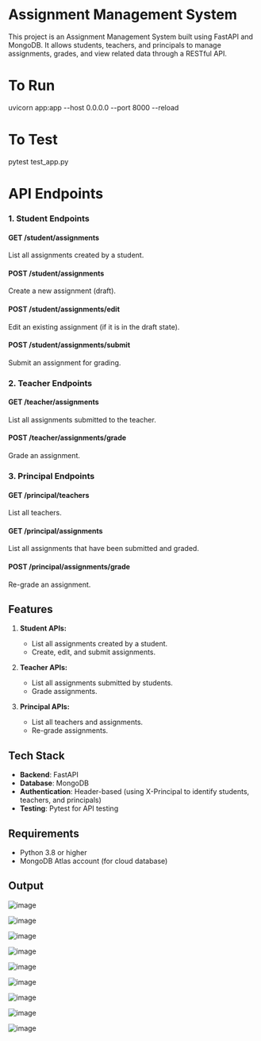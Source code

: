 # Assignment Management System

This project is an Assignment Management System built using FastAPI and MongoDB. It allows students, teachers, and principals to manage assignments, grades, and view related data through a RESTful API.

# To Run
uvicorn app:app --host 0.0.0.0 --port 8000 --reload

# To Test
pytest test_app.py

# API Endpoints
### 1. Student Endpoints

#### GET /student/assignments
List all assignments created by a student.

#### POST /student/assignments
Create a new assignment (draft).

#### POST /student/assignments/edit
Edit an existing assignment (if it is in the draft state).

#### POST /student/assignments/submit
Submit an assignment for grading.

### 2. Teacher Endpoints

#### GET /teacher/assignments
List all assignments submitted to the teacher.

#### POST /teacher/assignments/grade
Grade an assignment.

### 3. Principal Endpoints

#### GET /principal/teachers
List all teachers.

#### GET /principal/assignments
List all assignments that have been submitted and graded.

#### POST /principal/assignments/grade
Re-grade an assignment.

## Features

1. **Student APIs:**
    - List all assignments created by a student.
    - Create, edit, and submit assignments.
  
2. **Teacher APIs:**
    - List all assignments submitted by students.
    - Grade assignments.
  
3. **Principal APIs:**
    - List all teachers and assignments.
    - Re-grade assignments.

## Tech Stack

- **Backend**: FastAPI
- **Database**: MongoDB
- **Authentication**: Header-based (using X-Principal to identify students, teachers, and principals)
- **Testing**: Pytest for API testing

## Requirements

- Python 3.8 or higher
- MongoDB Atlas account (for cloud database)

## Output

![image](https://github.com/user-attachments/assets/ad7986af-6dbb-4b5b-ac70-76e642869554)

![image](https://github.com/user-attachments/assets/a955747c-2917-4267-9063-c2b9073a0c9b)

![image](https://github.com/user-attachments/assets/3b012739-58d8-4360-aa04-b7b2afec762b)

![image](https://github.com/user-attachments/assets/11475fb7-e680-4dbd-97d7-29100e0b1c07)

![image](https://github.com/user-attachments/assets/dcdc7973-0712-4fa7-afe7-7835315c92bd)

![image](https://github.com/user-attachments/assets/69c2d7b4-e22b-4f14-a363-534c767a4316)

![image](https://github.com/user-attachments/assets/ae37dd73-fbdd-40f9-9cd2-7f295de87bd3)

![image](https://github.com/user-attachments/assets/c62159ce-add6-4e3a-927f-14f45b56ef0f)

![image](https://github.com/user-attachments/assets/4fe76327-784a-4ade-8213-173e23b967d9)
